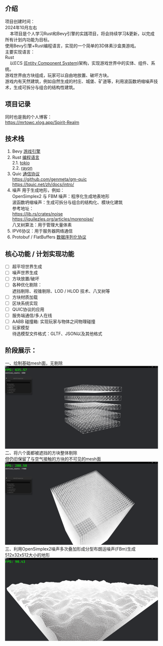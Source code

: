 ## 介绍
项目创建时间：<br>
2024年10月左右<br>
$~~~~$本项目是个人学习Rust和Bevy引擎的实践项目，将会持续学习&更新，以完成所有计划内功能为目标。<br>
使用Bevy引擎+Rust编程语言，实现的一个简单的3D体素沙盒类游戏。<br>
主要实现语言：<br>
Rust<br>
$~~~~$以ECS [(Entity Component System)](https://mp.weixin.qq.com/s/dfEyst39sZ1fRCV6hcqCDA)架构，实现游戏世界中的实体、组件、系统。<br>
游戏世界由方块组成，玩家可以自由地放置、破坏方块。<br>
游戏内有天然建筑，例如自然生成的村庄、城堡、矿道等，利用波函数坍缩噪声技术，生成可拆分与组合的结构性建筑。

## 项目记录
同时也是我的个人博客：<br>
https://mrtowc.xlog.app/Spirit-Realm <br>

## 技术栈
1. Bevy  [游戏引擎](https://bevyengine.org/) <br>
2. Rust [编程语言](https://www.rust-lang.org/zh-CN/) <br>
2.1. [tokio](https://tokio.rs/tokio/tutorial/spawning)<br>
2.2. [rayon](https://crates.io/crates/rayon) <br>
3. Quic [通信协议](https://tquic.net/zh/docs/intro/) <br>
 https://github.com/genmeta/gm-quic <br>
 https://tquic.net/zh/docs/intro/ <br>
4. 噪声 用于生成地形，例如：<br>
OpenSimplex2 与 FBM 噪声：程序化生成地表地形 <br>
波函数坍缩噪声：生成可拆分与组合的结构化、模块化建筑<br>
参考地址：<br>
https://lib.rs/crates/noise<br>
https://iquilezles.org/articles/morenoise/<br>
八叉树算法：用于管理大量体素<br>
5. IPV6协议：用于服务器网络通信<br>
6. Protobuf / FlatBuffers [数据序列化协议](https://developers.google.com/protocol-buffers/) <br>

## 核心功能 / 计划实现功能
- [ ] 超平坦世界生成<br>
- [ ] 噪声世界生成<br>
- [ ] 方块放置/破坏<br>
- [ ] 各种优化剔除：  <br>
	遮挡剔除、视锥剔除、LOD / HLOD 技术、八叉树等<br>
- [ ] 方块材质加载<br>
- [ ] 区块系统实现<br>
- [ ] QUIC协议的应用<br>
- [ ] 服务端通信/多人在线<br>
- [ ] AABB 碰撞箱: 实现玩家与物体之间物理碰撞<br>
- [ ] 玩家模型<br>
	待选模型文件格式：GLTF、JSON以及其他格式<br>
## 阶段展示：<br>
一、绘制基础mesh面，无剔除
![alt text](image.png)
二、将六个面都被遮挡的方块整体剔除<br>
但仍旧保留了与空气接触的方块的不可见的mesh面<br>
![alt text](image-1.png)
三、利用OpenSimplex2噪声多次叠加形成分型布朗运噪声(FBm)生成512x32x512大小的地形
![!\[alt text\](91c29d57bba658bb8c90ede6be4be8a.png)](simplex-FBm.png)